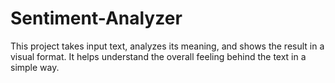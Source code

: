 # Sentiment-Analyzer
This project takes input text, analyzes its meaning, and shows the result in a visual format. It helps understand the overall feeling behind the text in a simple way.
